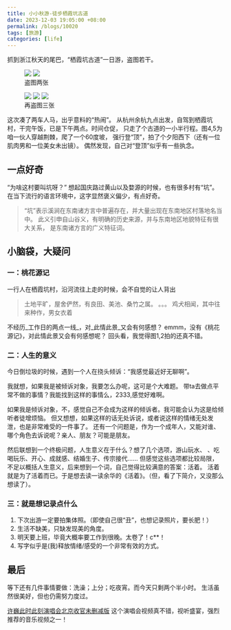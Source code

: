 ```yaml
---
title: 小小秋游-徒步栖霞坑古道
date: 2023-12-03 19:05:00 +08:00
permalink: /blogs/10020
tags: [旅游]
categories: [life]
---
```


抓到浙江秋天的尾巴，“栖霞坑古道”一日游，盗图若干。

<figure class="half">
    <img src="https://github.com/cosven/blogs/assets/4962134/42ca54c1-d0c7-4550-be4a-3c4f9582f058">
    <img src="https://github.com/cosven/blogs/assets/4962134/7337bb8c-aeeb-4af4-b0a4-d49572be7209">
    <figcaption>盗图两张</figcaption>
</figure>

<figure class="three">
    <img src="https://github.com/cosven/blogs/assets/4962134/2f075656-6eec-4403-a09a-c96268cfd1cf">
    <img src="https://github.com/cosven/blogs/assets/4962134/c46ff5c5-c371-46d7-a7fe-fb7d393d490c">
    <img src="https://github.com/cosven/blogs/assets/4962134/0969ac65-120d-4e1a-a99c-db7f3b2fb7ff">
    <figcaption>再盗图三张</figcaption>
</figure>

这次凑了两车人马，出乎意料的“热闹”。
从杭州余杭九点出发，自驾到栖霞坑村，干完午饭，已是下午两点。时间仓促，
只走了个古道的一小半行程。图4,5为咱一伙人穿越荆棘，爬了一个60度坡，
强行登“顶”，拍了个夕阳西下（还有一位肌肉男和一位美女未出镜）。
偶然发现，自己对“登顶”似乎有一些执念。

## 一点好奇

“为啥这村要叫坑呀？” 想起国庆路过黄山以及婺源的时候，也有很多村有“坑”。
在当下流行的语言环境中，这字显然褒义偏少，有点好奇。
> “坑”表示溪涧在东南诸方言中普遍存在，并大量出现在东南地区村落地名当中。
> 此义引申自山谷义，有明确的历史来源，并与东南地区地貌特征有很大关系，
> 是东南诸方言的广义特征词。

## 小脑袋，大疑问

### 一：桃花源记
一行人在栖霞坑村，沿河流往上走的时候，会不自觉的让人背出
> 土地平旷，屋舍俨然，有良田、美池、桑竹之属。
> 。。。
> 鸡犬相闻，其中往来种作，男女衣着

不经历_工作日的两点一线_，对_此情此景_又会有何感想？
emmm，没有《桃花源记》，对此情此景又会有何感想呢？
回头看，我觉得图1,2拍的还真不错。

### 二：人生的意义
今日倒垃圾的时候，遇到一个人在挠头倾诉：“我感觉最近好无聊啊”。

我就想，如果我是被倾诉对象，我要怎么办呢，这可是个大难题。
带ta去做点平常不做的事情？我能找到这样的事情么，2333,感觉好难啊。

如果我是倾诉对象，不，感觉自己不会成为这样的倾诉者。我可能会认为这是给倾听者徒增烦恼。
但又想想，如果这样的话无处诉说，或者说这样的情绪无处发泄，也是非常难受的一件事了。
还有一个问题是，作为一个成年人，又能对谁、哪个角色去诉说呢？亲人、朋友？可能是朋友。

然后联想到一个终极问题，人生意义在于什么？想了几个选项，游山玩水、
、吃喝玩乐、开心、成就感、结婚生子、传宗接代...... 但感觉这些选项都比较局限，
不足以概括人生意义，后来想到一个词，自己觉得比较满意的答案：活着。
活着就是为了活着而已。于是想去读一读余华的《活着》。（但，看了下简介，又没那么想读了）。

### 三：就是想记录点什么

1. 下次出游一定要拍集体照。（即使自己很“丑”，也想记录照片，要长肥！）
2. 生活不缺美，只缺发现美的角度。
3. 明天要上班，毕竟大概率要工作到很晚。太卷了！c**！
4. 写字似乎是(我)释放情绪/感受的一个非常有效的方式。

## 最后

等下还有几件事情要做：洗澡；上分；吃夜宵。而今天只剩两个半小时。
生活虽然很美好，但也仍需努力度过。

[许巍此时此刻演唱会北京收官未删减版](https://www.bilibili.com/video/BV137411V7Zp)
这个演唱会视频真不错，视听盛宴，强烈推荐的音乐视频之一！
